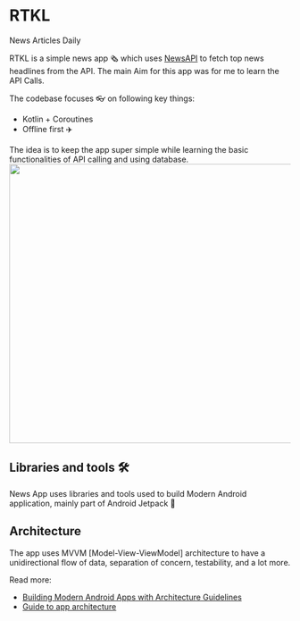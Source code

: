 # RTKL
News Articles Daily

RTKL is a simple news app 🗞️ which uses [NewsAPI](https://newsapi.org/) to fetch top news headlines from the API. The main Aim for this app was for me to learn the API Calls.

The codebase focuses 👓 on following key things:

- Kotlin + Coroutines
- Offline first ✈️

The idea is to keep the app super simple while learning the basic functionalities of API calling and using database.<br/>
<img src="https://github.com/p4puniya/rtkl/blob/master/Rtkl%20gif.gif" width="800" height="500" />

## Libraries and tools 🛠

News App uses libraries and tools used to build Modern Android application, mainly part of Android Jetpack 🚀

## Architecture

The app uses MVVM [Model-View-ViewModel] architecture to have a unidirectional flow of data, separation of concern, testability, and a lot more.



Read more: 
- [Building Modern Android Apps with Architecture Guidelines](https://medium.com/@aky/building-modern-apps-using-the-android-architecture-guidelines-3238fff96f14)
- [Guide to app architecture](https://developer.android.com/jetpack/docs/guide)
